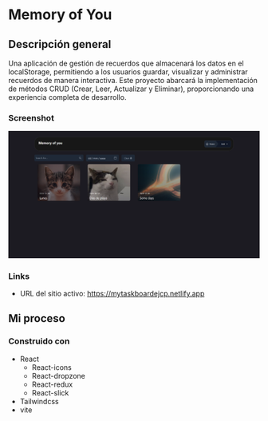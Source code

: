 # Memory of You

## Descripción general

Una aplicación de gestión de recuerdos que almacenará los datos en el localStorage, permitiendo a los usuarios guardar, visualizar y administrar recuerdos de manera interactiva. Este proyecto abarcará la implementación de métodos CRUD (Crear, Leer, Actualizar y Eliminar), proporcionando una experiencia completa de desarrollo.

### Screenshot

![PC](public/assets/fondo.png)


### Links

- URL del sitio activo: https://mytaskboardejcp.netlify.app

## Mi proceso

### Construido con

- React 
    - React-icons
    - React-dropzone
    - React-redux
    - React-slick
- Tailwindcss
- vite
